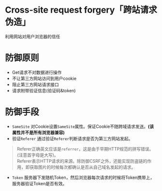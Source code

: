 # Cross-site request forgery「跨站请求伪造」
利用网站对用户浏览器的信任
# 防御原则
- Get请求不对数据进行操作
- 不让第三方网站访问到用户cookie
- 阻止第三方网站请求接口
- 请求附带验证信息(验证码&token)
# 防御手段
- `SameSite`
对Cookie设置`SameSite`属性。保证Cookie不随跨域请求发送。**(该属性并不是所有浏览器兼容)**
- 验证`Referer`
通过验证`Referer`判断请求是否为第三方网站发起。
> Referer正确英文应该是`referrer`，这是由于早期HTTP规范的拼写错误。(注意首字母是大写)。   
> Referer表示HTTP请求的来源。除防御CSRF之外，还能实现防盗链的作用，即获取图片的时候每次都确认是否从自己域名发起的请求。
- `Token`
服务器下发随机Token，然后浏览器每次请求的时候将Token携带上，服务器验证Token是否有效。